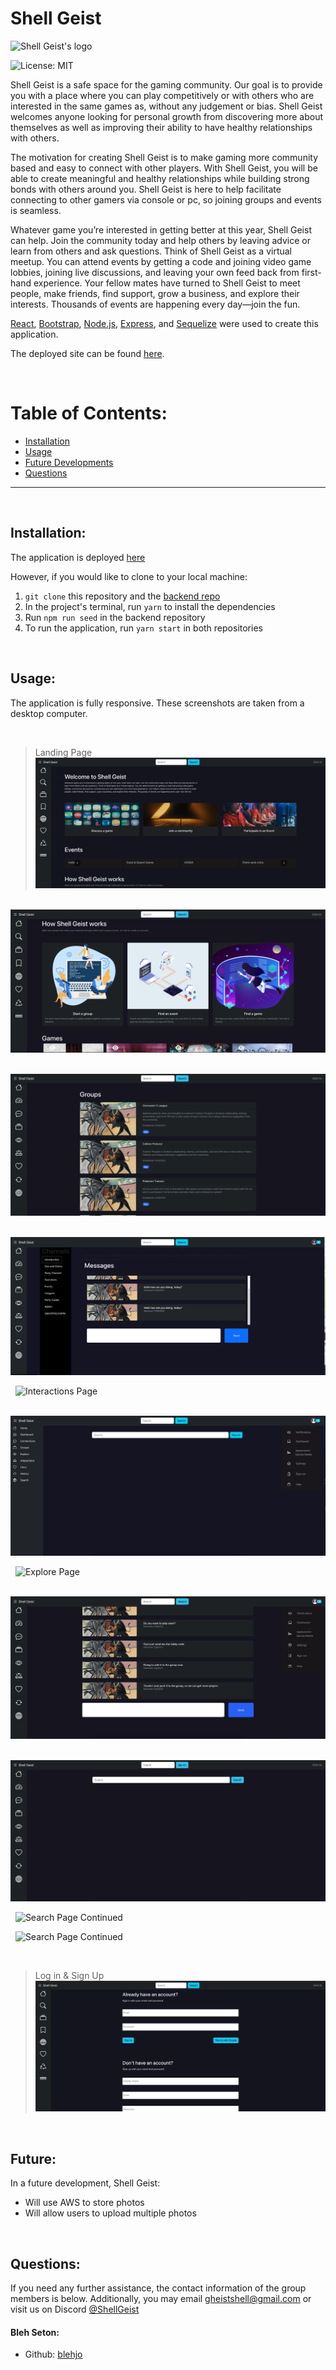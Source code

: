 # Shell Geist

  ![Shell Geist's logo](https://drive.google.com/file/d/1RC9_sx1ISGCp7hN_z14AhZ3-RE2350ih/view?usp=sharing)
  
  ![License: MIT](<https://img.shields.io/badge/License-MIT-yellow.svg>)
  
  Shell Geist is a safe space for the gaming community. Our goal is to provide you with a place where you can play competitively or with others who are interested in the same games as, without any judgement or bias. Shell Geist welcomes anyone looking for personal growth from discovering more about themselves as well as improving their ability to have healthy relationships with others.
  
  The motivation for creating Shell Geist is to make gaming more community based and easy to connect with other players. With Shell Geist, you will be able to create meaningful and healthy relationships while building strong bonds with others around you. Shell Geist is here to help facilitate connecting to other gamers via console or pc, so joining groups and events is seamless.

  Whatever game you’re interested in getting better at this year, Shell Geist can help. Join the community today and help others by leaving advice or learn from others and ask questions. Think of Shell Geist as a virtual meetup. You can attend events by getting a code and joining video game lobbies, joining live discussions, and leaving your own feed back from first-hand experience. Your fellow mates have turned to Shell Geist to meet people, make friends, find support, grow a business, and explore their interests. Thousands of events are happening every day—join the fun.

  [React](https://reactjs.org/), [Bootstrap](https://react-bootstrap.github.io/), [Node.js](https://nodejs.org/en/), [Express](https://expressjs.com/), and [Sequelize](https://www.sequelize.org/) were used to create this application.

 The deployed site can be found [here](https://discord.gg/sKywbh5R).


  &nbsp;
  # Table of Contents:
  * [Installation](#installation)
  * [Usage](#usage)
  * [Future Developments](#future)
  * [Questions](#questions)
  
---
&nbsp;
  ## Installation:
The application is deployed [here](https://)


  However, if you would like to clone to your local machine:
  &nbsp;
  1. `git clone` this repository and the [backend repo](https://github.com/Blehjo/shell-geist-back-end)
  2. In the project's terminal, run `yarn` to install the dependencies
  4. Run `npm run seed` in the backend repository
  5. To run the application, run `yarn start` in both repositories

  &nbsp;
  ## Usage:
  The application is fully responsive. These screenshots are taken from a desktop computer.

&nbsp;
> Landing Page
![Landing Page](https://raw.githubusercontent.com/Blehjo/shell-geist-back-end/main/.github/images/landingpage.png) 

&nbsp;
![Landing Page](https://raw.githubusercontent.com/Blehjo/shell-geist-back-end/main/.github/images/parttwo.png) 

&nbsp;
![Groups Page](https://raw.githubusercontent.com/Blehjo/shell-geist-back-end/main/.github/images/groups.png) 

&nbsp;
![Groups Page Continued](https://raw.githubusercontent.com/Blehjo/shell-geist-back-end/main/.github/images/groupspage.png) 

&nbsp;
![Interactions Page](https://raw.githubusercontent.com/Blehjo/shell-geist-back-end/main/.github/images/interactionspage.png) 

&nbsp;
![User Interfaces](https://raw.githubusercontent.com/Blehjo/shell-geist-back-end/main/.github/images/interfaces.png) 

&nbsp;
![Explore Page](https://raw.githubusercontent.com/Blehjo/shell-geist-back-end/main/.github/images/explorepage.png)

&nbsp;
![Messages Page](https://raw.githubusercontent.com/Blehjo/shell-geist-back-end/main/.github/images/messagespage.png)

&nbsp;
![Search Page](https://raw.githubusercontent.com/Blehjo/shell-geist-back-end/main/.github/images/searchpage.png)

&nbsp;
![Search Page Continued](https://raw.githubusercontent.com/Blehjo/shell-geist-back-end/main/.github/images/searchpage2.png)

&nbsp;
![Search Page Continued](https://raw.githubusercontent.com/Blehjo/shell-geist-back-end/main/.github/images/searchpage3.png)

&nbsp;
> Log in & Sign Up
![Log in](https://raw.githubusercontent.com/Blehjo/shell-geist-back-end/main/.github/images/signinpage.png)

&nbsp;
  ## Future:
In a future development, Shell Geist:
  
  * Will use AWS to store photos
  * Will allow users to upload multiple photos

  &nbsp;
  ## Questions:
  If you need any further assistance, the contact information of the group members is below. Additionally, you may email gheistshell@gmail.com or visit us on Discord [@ShellGeist](https://discord.gg/sKywbh5R)

  #### Bleh Seton: 
  * Github: [blehjo](https://github.com/Blehjo)
